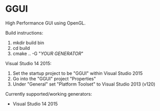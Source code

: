 # GGUI
High Performance GUI using OpenGL.

Build instructions:

1.  mkdir build bin
2.  cd build
3.  cmake .. -G "*YOUR GENERATOR*"

Visual Studio 14 2015:

1. Set the startup project to be "GGUI" within Visual Studio 2015
2. Go into the "GGUI" project "Properties"
3. Under "General" set "Platform Toolset" to Visual Studio 2013 (v120)

Currently supported/working generators:

- Visual Studio 14 2015
